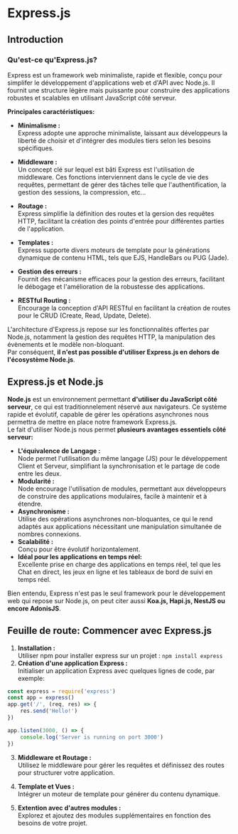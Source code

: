 # Express.js

## Introduction

### Qu'est-ce qu'Express.js?
Express est un framework web minimaliste, rapide et flexible, conçu pour simplifer le développement d'applications web et d'API avec Node.js. Il fournit une structure légère mais puissante pour construire des applications robustes et scalables en utilisant JavaScript côté serveur.

**Principales caractéristiques:**  

- **Minimalisme :**  
Express adopte une approche minimaliste, laissant aux développeurs la liberté de choisir et d'intégrer des modules tiers selon les besoins spécifiques.

- **Middleware :**  
Un concept clé sur lequel est bâti Express est l'utilisation de middleware. Ces fonctions interviennent dans le cycle de vie des requêtes, permettant de gérer des tâches telle que l'authentification, la gestion des sessions, la compression, etc...

- **Routage :**  
Express simplifie la définition des routes et la gersion des requêtes HTTP, facilitant la création des points d'entrée pour différentes parties de l'application.

- **Templates :**  
Express supporte divers moteurs de template pour la générations dynamique de contenu HTML, tels que EJS, HandleBars ou PUG (Jade).

- **Gestion des erreurs :**  
Fournit des mécanisme efficaces pour la gestion des erreurs, facilitant le débogage et l'amélioration de la robustesse des applications.

- **RESTful Routing :**  
Encourage la conception d'API RESTful en facilitant la création de routes pour le CRUD (Create, Read, Update, Delete).

L'architecture d'Express.js repose sur les fonctionnalités offertes par Node.js, notamment la gestion des requêtes HTTP, la manipulation des évènements et le modèle non-bloquant.  
Par conséquent, **il n'est pas possible d'utiliser Express.js en dehors de l'écosystème Node.js**.

## Express.js et Node.js
**Node.js** est un environnement permettant **d'utiliser du JavaScript côté serveur**, ce qui est traditionnelement réservé aux navigateurs. Ce système rapide et évolutif, capable de gérer les opérations asynchrones nous permettra de mettre en place notre framework Express.js.  
Le fait d'utiliser Node.js nous permet **plusieurs avantages essentiels côté serveur:**  

- **L'équivalence de Langage :**  
Node permet l'utilisation du même langage (JS) pour le développement Client et Serveur, simplifiant la synchronisation et le partage de code entre les deux.
- **Modularité :**  
Node encourage l'utilisation de modules, permettant aux développeurs de construire des applications modulaires, facile à maintenir et à étendre.
- **Asynchronisme :**  
Utilise des opérations asynchrones non-bloquantes, ce qui le rend adaptés aux applications nécessitant une manipulation simultanée de nombres connexions.
- **Scalabilité :**  
Conçu pour être évolutif horizontalement.
- **Idéal pour les applications en temps réel:**  
Excellente prise en charge des applications en temps réel, tel que les Chat en direct, les jeux en ligne et les tableaux de bord de suivi en temps réel.

Bien entendu, Express n'est pas le seul framework pour le développement web qui repose sur Node.js, on peut citer aussi **Koa.js, Hapi.js, NestJS ou encore AdonisJS**.

## Feuille de route: Commencer avec Express.js

1. **Installation :**  
Utiliser npm pour installer express sur un projet : `npm install express`
2. **Création d'une application Express :**  
Initialiser un application Express avec quelques lignes de code, par exemple:  
```javascript
const express = require('express')
const app = express()
app.get('/', (req, res) => {
    res.send('Hello!')
})

app.listen(3000, () => {
    console.log('Server is running on port 3000')
})
```
3. **Middleware et Routage :**  
Utilisez le middleware pour gérer les requêtes et définissez des routes pour structurer votre application.

4. **Template et Vues :**  
Intégrer un moteur de template pour générer du contenu dynamique.

5. **Extention avec d'autres modules :**  
Explorez et ajoutez des modules supplémentaires en fonction des besoins de votre projet.

